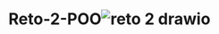 # Reto-2-POO![reto 2 drawio](https://github.com/user-attachments/assets/cd04a5b2-8623-4190-b6ad-886940416e10)
